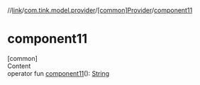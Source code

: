 //[link](../../index.md)/[com.tink.model.provider](../index.md)/[[common]Provider](index.md)/[component11](component11.md)



# component11  
[common]  
Content  
operator fun [component11](component11.md)(): [String](https://kotlinlang.org/api/latest/jvm/stdlib/kotlin/-string/index.html)  



